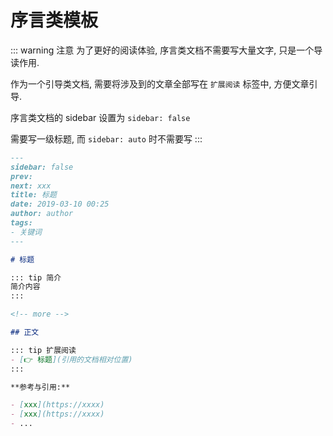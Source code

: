 # 序言类模板

::: warning 注意
为了更好的阅读体验, 序言类文档不需要写大量文字, 只是一个导读作用.

作为一个引导类文档, 需要将涉及到的文章全部写在 `扩展阅读` 标签中, 方便文章引导.

序言类文档的 sidebar 设置为 `sidebar: false`

需要写一级标题, 而 `sidebar: auto` 时不需要写
:::

```markdown
---
sidebar: false
prev: 
next: xxx
title: 标题
date: 2019-03-10 00:25
author: author
tags:
- 关键词
---

# 标题

::: tip 简介
简介内容
:::

<!-- more -->

## 正文

::: tip 扩展阅读
- [👉 标题](引用的文档相对位置)
:::

**参考与引用:**

- [xxx](https://xxxx)
- [xxx](https://xxxx)
- ...
```